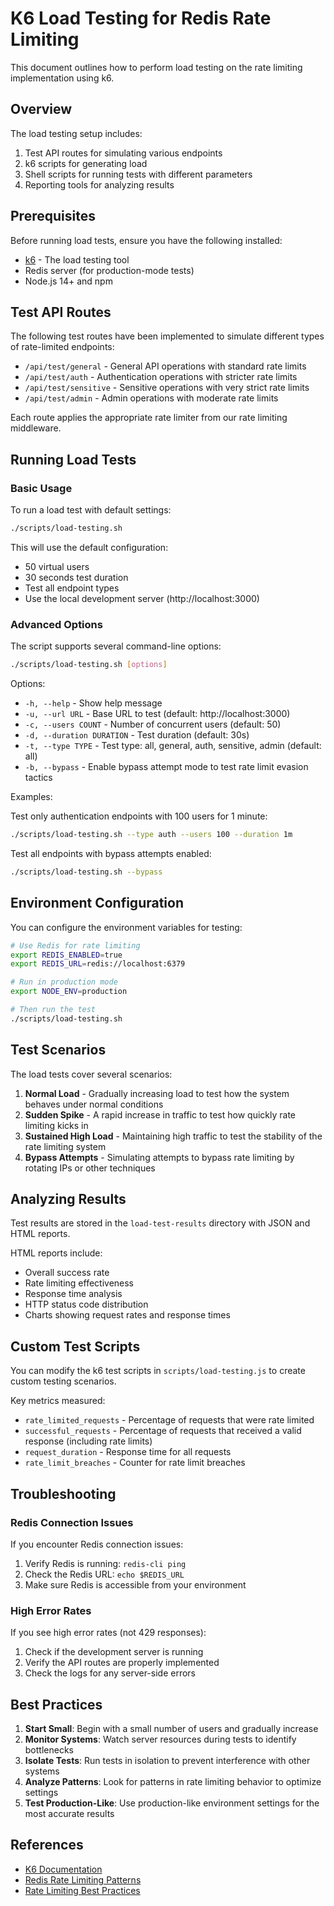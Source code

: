 # K6 Load Testing for Redis Rate Limiting

This document outlines how to perform load testing on the rate limiting implementation using k6.

## Overview

The load testing setup includes:

1. Test API routes for simulating various endpoints
2. k6 scripts for generating load
3. Shell scripts for running tests with different parameters
4. Reporting tools for analyzing results

## Prerequisites

Before running load tests, ensure you have the following installed:

- [k6](https://k6.io/docs/getting-started/installation/) - The load testing tool
- Redis server (for production-mode tests)
- Node.js 14+ and npm

## Test API Routes

The following test routes have been implemented to simulate different types of rate-limited endpoints:

- `/api/test/general` - General API operations with standard rate limits
- `/api/test/auth` - Authentication operations with stricter rate limits
- `/api/test/sensitive` - Sensitive operations with very strict rate limits
- `/api/test/admin` - Admin operations with moderate rate limits

Each route applies the appropriate rate limiter from our rate limiting middleware.

## Running Load Tests

### Basic Usage

To run a load test with default settings:

```bash
./scripts/load-testing.sh
```

This will use the default configuration:
- 50 virtual users
- 30 seconds test duration
- Test all endpoint types
- Use the local development server (http://localhost:3000)

### Advanced Options

The script supports several command-line options:

```bash
./scripts/load-testing.sh [options]
```

Options:
- `-h, --help` - Show help message
- `-u, --url URL` - Base URL to test (default: http://localhost:3000)
- `-c, --users COUNT` - Number of concurrent users (default: 50)
- `-d, --duration DURATION` - Test duration (default: 30s)
- `-t, --type TYPE` - Test type: all, general, auth, sensitive, admin (default: all)
- `-b, --bypass` - Enable bypass attempt mode to test rate limit evasion tactics

Examples:

Test only authentication endpoints with 100 users for 1 minute:
```bash
./scripts/load-testing.sh --type auth --users 100 --duration 1m
```

Test all endpoints with bypass attempts enabled:
```bash
./scripts/load-testing.sh --bypass
```

## Environment Configuration

You can configure the environment variables for testing:

```bash
# Use Redis for rate limiting
export REDIS_ENABLED=true
export REDIS_URL=redis://localhost:6379

# Run in production mode
export NODE_ENV=production

# Then run the test
./scripts/load-testing.sh
```

## Test Scenarios

The load tests cover several scenarios:

1. **Normal Load** - Gradually increasing load to test how the system behaves under normal conditions
2. **Sudden Spike** - A rapid increase in traffic to test how quickly rate limiting kicks in
3. **Sustained High Load** - Maintaining high traffic to test the stability of the rate limiting system
4. **Bypass Attempts** - Simulating attempts to bypass rate limiting by rotating IPs or other techniques

## Analyzing Results

Test results are stored in the `load-test-results` directory with JSON and HTML reports.

HTML reports include:
- Overall success rate
- Rate limiting effectiveness
- Response time analysis
- HTTP status code distribution
- Charts showing request rates and response times

## Custom Test Scripts

You can modify the k6 test scripts in `scripts/load-testing.js` to create custom testing scenarios.

Key metrics measured:
- `rate_limited_requests` - Percentage of requests that were rate limited
- `successful_requests` - Percentage of requests that received a valid response (including rate limits)
- `request_duration` - Response time for all requests
- `rate_limit_breaches` - Counter for rate limit breaches

## Troubleshooting

### Redis Connection Issues

If you encounter Redis connection issues:

1. Verify Redis is running: `redis-cli ping`
2. Check the Redis URL: `echo $REDIS_URL`
3. Make sure Redis is accessible from your environment

### High Error Rates

If you see high error rates (not 429 responses):

1. Check if the development server is running
2. Verify the API routes are properly implemented
3. Check the logs for any server-side errors

## Best Practices

1. **Start Small**: Begin with a small number of users and gradually increase
2. **Monitor Systems**: Watch server resources during tests to identify bottlenecks
3. **Isolate Tests**: Run tests in isolation to prevent interference with other systems
4. **Analyze Patterns**: Look for patterns in rate limiting behavior to optimize settings
5. **Test Production-Like**: Use production-like environment settings for the most accurate results

## References

- [K6 Documentation](https://k6.io/docs/)
- [Redis Rate Limiting Patterns](https://redis.io/commands/incr#pattern-rate-limiter)
- [Rate Limiting Best Practices](https://www.nginx.com/blog/rate-limiting-nginx/) 